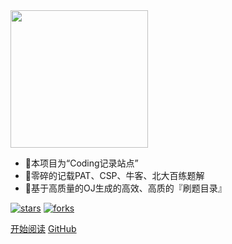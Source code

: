 <img width="220px" src="https://gitee.com/HACV/command/raw/master/_style/logo.png">



- :pushpin:本项目为“Coding记录站点”  
- :book:零碎的记载PAT、CSP、牛客、北大百练题解
- 🚀基于高质量的OJ生成的高效、高质的『刷题目录』

<!--<span id="busuanzi_container_site_pv">Site View : <span id="busuanzi_value_site_pv">-->

[![stars](https://badgen.net/github/stars//HACV/Coding?icon=github&color=4ab8a1)](https://github.com/HACV/Coding) [![forks](https://badgen.net/github/forks//HACV/Coding?icon=github&color=4ab8a1)](https://github.com/HACV/Coding)

[开始阅读](https://hacv.gitee.io/coding/#/)
[GitHub](https://github.com/HACV)
